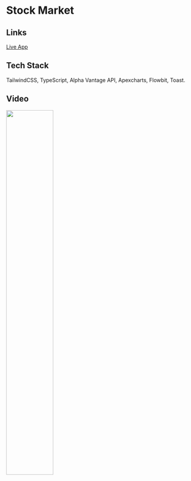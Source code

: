 
# Stock Market




## Links

[Live App](https://stock-market-livid.vercel.app/)


## Tech Stack

TailwindCSS, TypeScript, Alpha Vantage API, Apexcharts, Flowbit, Toast.


## Video

[<img src="https://i.ibb.co/D758NcD/stock-tumb.png" width="50%">](https://youtu.be/-hu4CgOtG3U?si=4v0WITsGWmq_aw8I)
